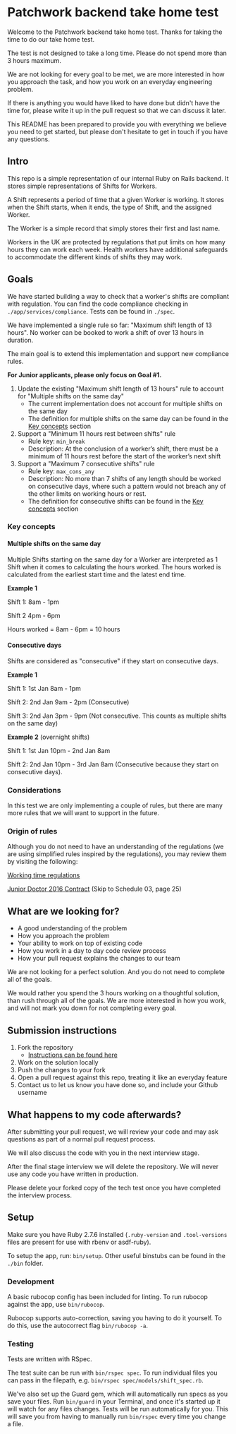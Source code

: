 # Patchwork backend take home test

Welcome to the Patchwork backend take home test. Thanks for taking the time to do our take home test.

The test is not designed to take a long time. Please do not spend more than 3 hours maximum.

We are not looking for every goal to be met, we are more interested in how you approach the task, and how you work on an everyday engineering problem.

If there is anything you would have liked to have done but didn't have the time for, please write it up in the pull request so that we can discuss it later.

This README has been prepared to provide you with everything we believe you need to get started, but please don't hesitate to get in touch if you have any questions.

## Intro

This repo is a simple representation of our internal Ruby on Rails backend. It stores simple representations of Shifts for Workers.

A Shift represents a period of time that a given Worker is working. It stores when the Shift starts, when it ends, the type of Shift, and the assigned Worker.

The Worker is a simple record that simply stores their first and last name.

Workers in the UK are protected by regulations that put limits on how many hours they can work each week. Health workers have additional safeguards to accommodate the different kinds of shifts they may work.

## Goals

We have started building a way to check that a worker's shifts are compliant with regulation. You can find the code compliance checking in `./app/services/compliance`. Tests can be found in `./spec`.

We have implemented a single rule so far: "Maximum shift length of 13 hours". No worker can be booked to work a shift of over 13 hours in duration.

The main goal is to extend this implementation and support new compliance rules.

**For Junior applicants, please only focus on Goal #1.**

1. Update the existing "Maximum shift length of 13 hours" rule to account for "Multiple shifts on the same day"
   - The current implementation does not account for multiple shifts on the same day
   - The definition for multiple shifts on the same day can be found in the [Key concepts](#key-concepts) section
2. Support a "Minimum 11 hours rest between shifts" rule
   - Rule key: `min_break`
   - Description: At the conclusion of a worker’s shift, there must be a minimum of 11 hours rest before the start of the worker’s next shift
3. Support a "Maximum 7 consecutive shifts" rule
   - Rule key: `max_cons_any`
   - Description: No more than 7 shifts of any length should be worked on consecutive days, where such a pattern would not breach any of the other limits on working hours or rest.
   - The definition for consecutive shifts can be found in the [Key concepts](#key-concepts) section

### Key concepts

#### Multiple shifts on the same day

Multiple Shifts starting on the same day for a Worker are interpreted as 1 Shift when it comes to calculating the hours worked. The hours worked is calculated from the earliest start time and the latest end time.

**Example 1**

Shift 1: 8am - 1pm

Shift 2 4pm - 6pm

Hours worked = 8am - 6pm = 10 hours

#### Consecutive days

Shifts are considered as "consecutive" if they start on consecutive days.

**Example 1**

Shift 1: 1st Jan 8am - 1pm

Shift 2: 2nd Jan 9am - 2pm (Consecutive)

Shift 3: 2nd Jan 3pm - 9pm (Not consecutive. This counts as multiple shifts on the same day)

**Example 2** (overnight shifts)

Shift 1: 1st Jan 10pm - 2nd Jan 8am

Shift 2: 2nd Jan 10pm - 3rd Jan 8am (Consecutive because they start on consecutive days).

### Considerations

In this test we are only implementing a couple of rules, but there are many more rules that we will want to support in the future.

### Origin of rules

Although you do not need to have an understanding of the regulations (we are using simplified rules inspired by the regulations), you may review them by visiting the following:

[Working time regulations](https://www.bma.org.uk/pay-and-contracts/working-hours/european-working-time-directive-ewtd/doctors-and-the-european-working-time-directive)

[Junior Doctor 2016 Contract](https://www.nhsemployers.org/sites/default/files/media/NHS-doctors-and-dentists-in-training-eng-tcs-v9_0.pdf) (Skip to Schedule 03, page 25)

## What are we looking for?

- A good understanding of the problem
- How you approach the problem
- Your ability to work on top of existing code
- How you work in a day to day code review process
- How your pull request explains the changes to our team

We are not looking for a perfect solution. And you do not need to complete all of the goals.

We would rather you spend the 3 hours working on a thoughtful solution, than rush through all of the goals. We are more interested in how you work, and will not mark you down for not completing every goal.

## Submission instructions

1. Fork the repository
   - [Instructions can be found here](https://docs.github.com/en/get-started/quickstart/fork-a-repo)
2. Work on the solution locally
3. Push the changes to your fork
4. Open a pull request against this repo, treating it like an everyday feature
5. Contact us to let us know you have done so, and include your Github username

## What happens to my code afterwards?

After submitting your pull request, we will review your code and may ask questions as part of a normal pull request process.

We will also discuss the code with you in the next interview stage.

After the final stage interview we will delete the repository. We will never use any code you have written in production.

Please delete your forked copy of the tech test once you have completed the interview process.

## Setup

Make sure you have Ruby 2.7.6 installed (`.ruby-version` and `.tool-versions` files are present for use with rbenv or asdf-ruby).

To setup the app, run: `bin/setup`. Other useful binstubs can be found in the `./bin` folder.

### Development

A basic rubocop config has been included for linting. To run rubocop against the app, use `bin/rubocop`.

Rubocop supports auto-correction, saving you having to do it yourself. To do this, use the autocorrect flag `bin/rubocop -a`.

### Testing

Tests are written with RSpec.

The test suite can be run with `bin/rspec spec`. To run individual files you can pass in the filepath, e.g. `bin/rspec spec/models/shift_spec.rb`.

We've also set up the Guard gem, which will automatically run specs as you save your files. Run `bin/guard` in your Terminal, and once it's started up it will watch for any files changes. Tests will be run automatically for you. This will save you from having to manually run `bin/rspec` every time you change a file.
